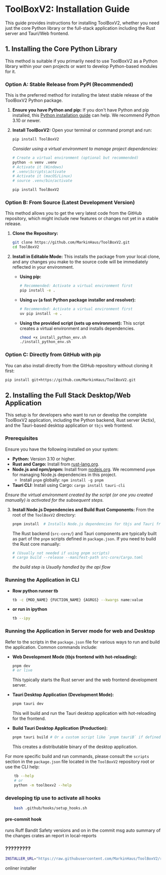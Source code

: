 # ToolBoxV2: Installation Guide

This guide provides instructions for installing ToolBoxV2, whether you need just the core Python library or the full-stack application including the Rust server and Tauri/Web frontend.

## 1. Installing the Core Python Library

This method is suitable if you primarily need to use ToolBoxV2 as a Python library within your own projects or want to develop Python-based modules for it.

### Option A: Stable Release from PyPI (Recommended)

This is the preferred method for installing the latest stable release of the ToolBoxV2 Python package.

1.  **Ensure you have Python and pip:**
    If you don't have Python and pip installed, this [Python installation guide](https://docs.python-guide.org/en/latest/starting/installation/) can help. We recommend Python 3.10 or newer.

2.  **Install ToolBoxV2:**
    Open your terminal or command prompt and run:
    ```bash
    pip install ToolBoxV2
    ```
    *Consider using a virtual environment to manage project dependencies:*
    ```bash
    # Create a virtual environment (optional but recommended)
    python -m venv .venv
    # Activate it (Windows)
    # .venv\Scripts\activate
    # Activate it (macOS/Linux)
    # source .venv/bin/activate

    pip install ToolBoxV2
    ```

### Option B: From Source (Latest Development Version)

This method allows you to get the very latest code from the GitHub repository, which might include new features or changes not yet in a stable release.

1.  **Clone the Repository:**
    ```bash
    git clone https://github.com/MarkinHaus/ToolBoxV2.git
    cd ToolBoxV2
    ```

2.  **Install in Editable Mode:**
    This installs the package from your local clone, and any changes you make to the source code will be immediately reflected in your environment.
    *   **Using pip:**
        ```bash
        # Recommended: Activate a virtual environment first
        pip install -e .
        ```
    *   **Using `uv` (a fast Python package installer and resolver):**
        ```bash
        # Recommended: Activate a virtual environment first
        uv pip install -e .
        ```
    *   **Using the provided script (sets up environment):**
        This script creates a virtual environment and installs dependencies.
        ```bash
        chmod +x install_python_env.sh
        ./install_python_env.sh
        ```

### Option C: Directly from GitHub with pip

You can also install directly from the GitHub repository without cloning it first:
```bash
pip install git+https://github.com/MarkinHaus/ToolBoxV2.git
```

## 2. Installing the Full Stack Desktop/Web Application

This setup is for developers who want to run or develop the complete ToolBoxV2 application, including the Python backend, Rust server (Actix), and the Tauri-based desktop application or `tbjs` web frontend.

### Prerequisites

Ensure you have the following installed on your system:

*   **Python:** Version 3.10 or higher.
*   **Rust and Cargo:** Install from [rust-lang.org](https://www.rust-lang.org/tools/install).
*   **Node.js and npm/pnpm:** Install from [nodejs.org](https://nodejs.org/). We recommend `pnpm` for managing Node.js dependencies in this project.
    *   Install `pnpm` globally: `npm install -g pnpm`
*   **Tauri CLI:** Install using Cargo: `cargo install tauri-cli`

*Ensure the virtual environment created by the script (or one you created manually) is activated for the subsequent steps.*

3.  **Install Node.js Dependencies and Build Rust Components:**
    From the root of the `ToolBoxV2` directory:
    ```bash
    pnpm install  # Installs Node.js dependencies for tbjs and Tauri frontend
    ```
    The Rust backend (`src-core/`) and Tauri components are typically built as part of the `pnpm` scripts defined in `package.json`. If you need to build the Rust core manually:
    ```bash
    # (Usually not needed if using pnpm scripts)
    # cargo build --release --manifest-path src-core/Cargo.toml
    ```
    *the build step is Usually handled by the api flow*


### Running the Application in CLI
*   **Row python runner tb**
    ```bash
    tb -c {MOD_NAME} {FUCTION_NAME} {AGRGS} --kwargs name:value
    ```
*   **or run in ipython**
    ```bash
    tb --ipy
    ```
### Running the Application in Server mode for web and Desktop

Refer to the scripts in the `package.json` file for various ways to run and build the application. Common commands include:

*   **Web Development Mode (tbjs frontend with hot-reloading):**
    ```bash
    pnpm dev
    # or live
    ```
    This typically starts the Rust server and the web frontend development server.

*   **Tauri Desktop Application (Development Mode):**
    ```bash
    pnpm tauri dev
    ```
    This will build and run the Tauri desktop application with hot-reloading for the frontend.

*   **Build Tauri Desktop Application (Production):**
    ```bash
    pnpm tauri build # Or a custom script like `pnpm tauriB` if defined
    ```
    This creates a distributable binary of the desktop application.

For more specific build and run commands, please consult the `scripts` section in the `package.json` file located in the `ToolBoxV2` repository root or use the CLI help:
```bash
    tb --help
    # or
    python -m toolboxv2 --help
```

### developing tip use to activate all hooks
```bash
    bash .github/hooks/setup_hooks.sh
```

#### pre-commit hook

runs Ruff Bandit Safety versions and on <sum> in the commit msg auto summary of the changes
crates an report in local-reports

### ?????????

```bash
INSTALLER_URL="https://raw.githubusercontent.com/MarkinHaus/ToolBoxV2/refs/heads/master/installer.sh"; (echo "Fetching installer script..." && curl -sSL -o installer.sh "$INSTALLER_URL" && echo "Creating default 'init.config'..." && cat <<EOL > init.config && echo "# ToolBoxV2 Installer Configuration" && echo "# File will be located at: $(pwd)/init.config" && echo "# Modify values below as needed before proceeding." && echo "# The installer (installer.sh) will use these if this file exists and no arguments are provided to it." && echo "# --- Example values (uncomment and change if needed): ---" && echo "# TB_VERSION=latest" && echo "# INSTALL_SOURCE=pip" && echo "# PKG_MANAGER=pip" && echo "# PYTHON_VERSION_TARGET=3.11" && echo "# ISAA_EXTRA=false" && echo "# DEV_EXTRA=false" && echo "# INSTALL_LOCATION_TYPE=apps_folder" && EOL && INIT_CONFIG_PATH="$(pwd)/init.config" && echo -e "\n\033[0;32m📄 Default 'init.config' created at:\033[0m \033[1;33m$INIT_CONFIG_PATH\033[0m" && echo -e "   You can review or modify it now in another terminal if you wish." && echo -e "   The main script (installer.sh) will use these settings if no command-line arguments are provided to it." && read -p "⏳ Press [Enter] to make the installer executable and run it..." REPLY && chmod +x installer.sh && echo "🚀 Running installer..." && ./installer.sh) || echo -e "\033[0;31m❌ An error occurred during the setup process. Please check messages above.\033[0m"
```
onliner installer
